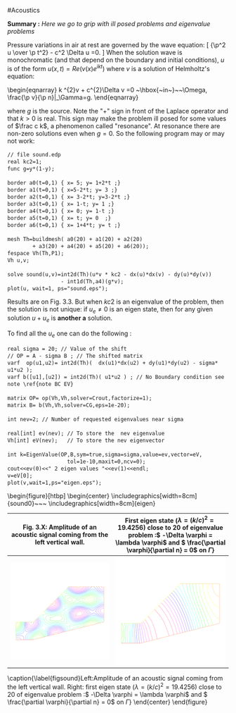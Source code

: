 #Acoustics

**Summary :** _Here we go to grip with ill posed problems and eigenvalue problems_

Pressure variations in air at rest are governed by the wave equation:
\[
     {\p^2 u \over \p t^2} - c^2 \Delta u =0.
\]
When the solution wave is monochromatic (and that depend on the boundary and initial conditions),
$u$ is of the form
$u(x,t)=Re(v(x) e^{ik t})$ where $v$ is a solution of Helmholtz's equation:

\begin{eqnarray}
k ^{2}v  + c^{2}\Delta v  =0 ~\hbox{~in~}~~\Omega,
\frac{\p v}{\p n}|_\Gamma=g.
\end{eqnarray}

where $g$ is the source.
Note the "+" sign in front of the Laplace operator and that $k>0$ is real. This sign may make the problem ill posed for some values of $\frac c k$, a phenomenon called
"resonance".
At resonance there are non-zero solutions even when $g=0$. So the following program may or may not work:

```freefem
// file sound.edp
real kc2=1;
func g=y*(1-y);

border a0(t=0,1) { x= 5; y= 1+2*t ;}
border a1(t=0,1) { x=5-2*t; y= 3 ;}
border a2(t=0,1) { x= 3-2*t; y=3-2*t ;}
border a3(t=0,1) { x= 1-t; y= 1 ;}
border a4(t=0,1) { x= 0; y= 1-t ;}
border a5(t=0,1) { x= t; y= 0  ;}
border a6(t=0,1) { x= 1+4*t; y= t ;}

mesh Th=buildmesh( a0(20) + a1(20) + a2(20)
        + a3(20) + a4(20) + a5(20) + a6(20));
fespace Vh(Th,P1);
Vh u,v;

solve sound(u,v)=int2d(Th)(u*v * kc2 - dx(u)*dx(v) - dy(u)*dy(v))
                 - int1d(Th,a4)(g*v);
plot(u, wait=1, ps="sound.eps");
```

Results are on Fig. 3.3.  But when $kc2$ is an eigenvalue of the problem, then the
solution is not unique:
if $u_e \neq 0$ is an eigen state, then for any given solution $u+u_e$ is **another a** solution.

To find all the $u_e$ one can do the following :

```freefem
real sigma = 20; // Value of the shift
// OP = A - sigma B ; // The shifted matrix
varf  op(u1,u2)= int2d(Th)(  dx(u1)*dx(u2) + dy(u1)*dy(u2) - sigma* u1*u2 );
varf b([u1],[u2]) = int2d(Th)( u1*u2 ) ; // No Boundary condition see note \ref{note BC EV}

matrix OP= op(Vh,Vh,solver=Crout,factorize=1);
matrix B= b(Vh,Vh,solver=CG,eps=1e-20);

int nev=2; // Number of requested eigenvalues near sigma

real[int] ev(nev); // To store the  nev eigenvalue
Vh[int] eV(nev);   // To store the nev eigenvector

int k=EigenValue(OP,B,sym=true,sigma=sigma,value=ev,vector=eV,
                   tol=1e-10,maxit=0,ncv=0);
cout<<ev(0)<<" 2 eigen values "<<ev(1)<<endl;
v=eV[0];
plot(v,wait=1,ps="eigen.eps");
```

\begin{figure}[htbp]
\begin{center}
\includegraphics[width=8cm]{sound0}~~~
\includegraphics[width=8cm]{eigen}

| Fig. 3.X: Amplitude of an acoustic signal coming from the left vertical wall.| First eigen state ($\lambda=(k/c)^2=19.4256$) close to $20$ of eigenvalue problem :$ -\Delta \varphi = \lambda \varphi$ and $ \frac{\partial \varphi}{\partial n} = 0$ on $\Gamma$}|
|:----:|:----:|
|![Acoustics](images/acoustics.svg)|![Acoustics](images/acoustics_0.svg)|


\caption{\label{figsound}Left:Amplitude of an acoustic signal coming from the left vertical wall.
Right:  first eigen state ($\lambda=(k/c)^2=19.4256$) close to $20$ of eigenvalue problem :$ -\Delta \varphi = \lambda \varphi$ and $ \frac{\partial \varphi}{\partial n} = 0$ on $\Gamma$}
\end{center}
\end{figure}

